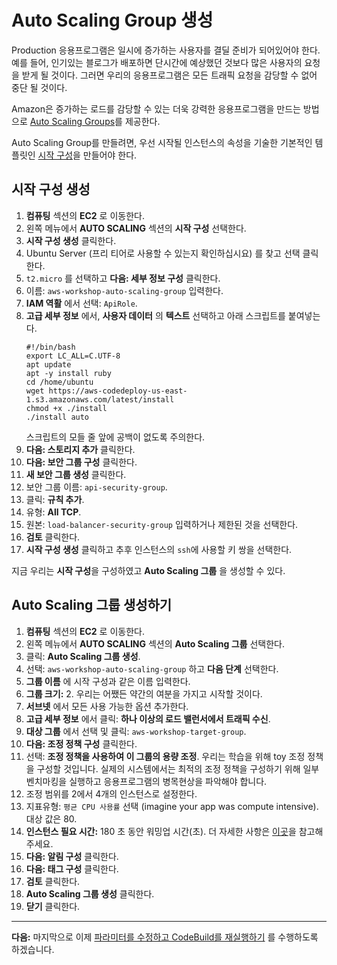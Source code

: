 # Auto Scaling Group 생성

Production 응용프로그램은 일시에 증가하는 사용자를 결딜 준비가 되어있어야 한다. 예를 들어, 인기있는 블로그가 배포하면 단시간에 예상했던 것보다 많은 사용자의 요청을 받게 될 것이다. 그러면 우리의 응용프로그램은 모든 트래픽 요청을 감당할 수 없어 중단 될 것이다.

Amazon은 증가하는 로드를 감당할 수 있는 더욱 강력한 응용프로그램을 만드는 방법으로 [Auto Scaling Groups](https://docs.aws.amazon.com/autoscaling/latest/userguide/AutoScalingGroup.html)를 제공한다.

Auto Scaling Group를 만들려면, 우선 시작될 인스턴스의 속성을 기술한 기본적인 템플릿인 [시작 구성](http://docs.aws.amazon.com/autoscaling/latest/userguide/LaunchConfiguration.html)을 만들어야 한다.

## 시작 구성 생성
1. **컴퓨팅** 섹션의 **EC2** 로 이동한다.
2. 왼쪽 메뉴에서 **AUTO SCALING** 섹션의 **시작 구성** 선택한다.
3. **시작 구성 생성** 클릭한다.
4. Ubuntu Server (프리 티어로 사용할 수 있는지 확인하십시요) 를 찾고 선택 클릭한다.
5. `t2.micro` 를 선택하고 **다음: 세부 정보 구성** 클릭한다.
6. 이름: `aws-workshop-auto-scaling-group` 입력한다.
7. **IAM 역활** 에서 선택: `ApiRole`.
8. **고급 세부 정보** 에서, **사용자 데이터** 의 **텍스트** 선택하고 아래 스크립트를 붙여넣는다.
    ```
    #!/bin/bash
    export LC_ALL=C.UTF-8
    apt update
    apt -y install ruby
    cd /home/ubuntu
    wget https://aws-codedeploy-us-east-1.s3.amazonaws.com/latest/install
    chmod +x ./install
    ./install auto
    ```
    스크립트의 모들 줄 앞에 공백이 없도록 주의한다.
9. **다음: 스토리지 추가** 클릭한다.
10. **다음: 보안 그룹 구성** 클릭한다.
11. **새 보안 그룹 생성** 클릭한다.
12. 보안 그룹 이름: `api-security-group`.
13. 클릭: **규칙 추가**.
14. 유형: **All TCP**.
15. 원본: `load-balancer-security-group` 입력하거나 제한된 것을 선택한다.
16. **검토** 클릭한다.
17. **시작 구성 생성** 클릭하고 추후 인스턴스의 `ssh`에 사용할 키 쌍을 선택한다.

지금 우리는 **시작 구성**을 구성하였고 **Auto Scaling 그룹** 을 생성할 수 있다.

## Auto Scaling 그룹 생성하기
1. **컴퓨팅** 섹션의 **EC2** 로 이동한다.
2. 왼쪽 메뉴에서 **AUTO SCALING** 섹션의 **Auto Scaling 그룹** 선택한다.
3. 클릭: **Auto Scaling 그룹 생성**.
4. 선택: `aws-workshop-auto-scaling-group` 하고 **다음 단계** 선택한다.
5. **그룹 이름** 에 시작 구성과 같은 이름 입력한다.
6. **그룹 크기:** 2. 우리는 어쨌든 약간의 여분을 가지고 시작할 것이다.
7. **서브넷** 에서 모든 사용 가능한 옵션 추가한다.
8. **고급 세부 정보** 에서 클릭: **하나 이상의 로드 밸런서에서 트래픽 수신**.
9. **대상 그룹** 에서 선택 및 클릭: `aws-workshop-target-group`.
10. **다음: 조정 정책 구성** 클릭한다.
11. 선택: **조정 정책을 사용하여 이 그룹의 용량 조정**. 우리는 학습을 위해 toy 조정 정책을 구성할 것입니다. 실제의 시스템에서는 최적의 조정 정책을 구성하기 위해 일부 벤치마킹을 실행하고 응용프로그램의 병목현상을 파악해야 합니다.
12. 조정 범위를 2에서 4개의 인스턴스로 설정한다.
13. 지표유형: `평균 CPU 사용률` 선택 (imagine your app was compute intensive). 대상 값은 80.
14. **인스턴스 필요 시간:** 180 초 동안 워밍업 시간(초). 더 자세한 사항은 [이곳](https://docs.aws.amazon.com/autoscaling/latest/userguide/as-scaling-simple-step.html#as-step-scaling-warmup)을 참고해 주세요.
15. **다음: 알림 구성** 클릭한다.
16. **다음: 태그 구성** 클릭한다.
17. **검토** 클릭한다.
18. **Auto Scaling 그룹 생성** 클릭한다.
19. **닫기** 클릭한다.
---
**다음:** 마지막으로 이제 [파라미터를 수정하고 CodeBuild를 재실행하기](/workshop/elb-auto-scaling-group/03-finishing-up.md) 를 수행하도록 하겠습니다.
